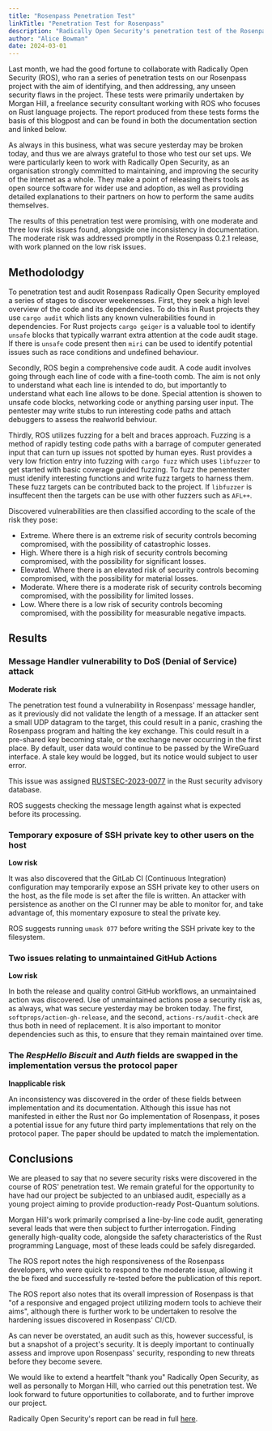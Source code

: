 ```yaml
---
title: "Rosenpass Penetration Test"
linkTitle: "Penetration Test for Rosenpass"
description: "Radically Open Security's penetration test of the Rosenpass project"
author: "Alice Bowman"
date: 2024-03-01
---
```


Last month, we had the good fortune to collaborate with Radically Open Security (ROS), who ran a series of penetration tests on our Rosenpass project with the aim of identifying, and then addressing, any unseen security flaws in the project. These tests were primarily undertaken by Morgan Hill, a freelance security consultant working with ROS who focuses on Rust language projects. The report produced from these tests forms the basis of this blogpost and can be found in both the documentation section and linked below.

As always in this business, what was secure yesterday may be broken today, and thus we are always grateful to those who test our set ups. We were particularly keen to work with Radically Open Security, as an organisation strongly committed to maintaining, and improving the security of the internet as a whole. They make a point of releasing theirs tools as open source software for wider use and adoption, as well as providing detailed explanations to their partners on how to perform the same audits themselves.

The results of this penetration test were promising, with one moderate and three low risk issues found, alongside one inconsistency in documentation. The moderate risk was addressed promptly in the Rosenpass 0.2.1 release, with work planned on the low risk issues.

## Methodolodgy
To penetration test and audit Rosenpass Radically Open Security employed a series of stages to discover weekenesses. First, they seek a high level overview of the code and its dependencies. To do this in Rust projects they use `cargo audit` which lists any known vulnerabilities found in dependencies. For Rust projects `cargo geiger` is a valuable tool to identify `unsafe` blocks that typically warrant extra attention at the code audit stage. If there is `unsafe` code present then `miri` can be used to identify potential issues such as race conditions and undefined behaviour.

Secondly, ROS begin a comprehensive code audit. A code audit involves going through each line of code with a fine-tooth comb. The aim is not only to understand what each line is intended to do, but importantly to understand what each line allows to be done. Special attention is showen to unsafe code blocks, networking code or anything parsing user input. The pentester may write stubs to run interesting code paths and attach debuggers to assess the realworld behviour.

Thirdly, ROS utilizes fuzzing for a belt and braces approach. Fuzzing is a method of rapidly testing code paths with a barrage of computer generated input that can turn up issues not spotted by human eyes. Rust provides a very low friction entry into fuzzing with `cargo fuzz` which uses `libfuzzer` to get started with basic coverage guided fuzzing. To fuzz the penentester must idenify interesting functions and write fuzz targets to harness them. These fuzz targets can be contributed back to the project. If `libfuzzer` is insuffecent then the targets can be use with other fuzzers such as `AFL++`.

Discovered vulnerabilities are then classified according to the scale of the risk they pose:

- Extreme. Where there is an extreme risk of security controls becoming compromised, with the possibility of catastrophic losses.
- High. Where there is a high risk of security controls becoming compromised, with the possibility for significant losses.
- Elevated. Where there is an elevated risk of security controls becoming compromised, with the possibility for material losses.
- Moderate. Where there is a moderate risk of security controls becoming compromised, with the possibility for limited losses.
- Low. Where there is a low risk of security controls becoming compromised, with the possibility for measurable negative impacts.

## Results

### Message Handler vulnerability to DoS (Denial of Service) attack
**Moderate risk**

The penetration test found a vulnerability in Rosenpass' message handler, as it previously did not validate the length of a message. If an attacker sent a small UDP datagram to the target, this could result in a panic, crashing the Rosenpass program and halting the key exchange. This could result in a pre-shared key becoming stale, or the exchange never occurring in the first place. By default, user data would continue to be passed by the WireGuard interface. A stale key would be logged, but its notice would subject to user error.

This issue was assigned [RUSTSEC-2023-0077](https://rustsec.org/advisories/RUSTSEC-2023-0077.html) in the Rust security advisory database.

ROS suggests checking the message length against what is expected before its processing.

### Temporary exposure of SSH private key to other users on the host
**Low risk**

It was also discovered that the GitLab CI (Continuous Integration) configuration may temporarily expose an SSH private key to other users on the host, as the file mode is set after the file is written. An attacker with persistence as another on the CI runner may be able to monitor for, and take advantage of, this momentary exposure to steal the private key.

ROS suggests running ```umask 077``` before writing the SSH private key to the filesystem. 

### Two issues relating to unmaintained GitHub Actions
**Low risk**

In both the release and quality control GitHub workflows, an unmaintained action was discovered. Use of unmaintained actions pose a security risk as, as always, what was secure yesterday may be broken today. The first, ```softprops/action-gh-release```, and the second, ```actions-rs/audit-check``` are thus both in need of replacement. It is also important to monitor dependencies such as this, to ensure that they remain maintained over time.

### The *RespHello Biscuit* and *Auth* fields are swapped in the implementation versus the protocol paper
**Inapplicable risk**

An inconsistency was discovered in the order of these fields between implementation and its documentation. Although this issue has not manifested in either the Rust nor Go implementation of Rosenpass, it poses a potential issue for any future third party implementations that rely on the protocol paper. The paper should be updated to match the implementation.

## Conclusions

We are pleased to say that no severe security risks were discovered in the course of ROS' penetration test. We remain grateful for the opportunity to have had our project be subjected to an unbiased audit, especially as a young project aiming to provide production-ready Post-Quantum solutions.

Morgan Hill's work primarily comprised a line-by-line code audit, generating several leads that were then subject to further interrogation. Finding generally high-quality code, alongside the safety characteristics of the Rust programming Language, most of these leads could be safely disregarded.

The ROS report notes the high responsiveness of the Rosenpass developers, who were quick to respond to the moderate issue, allowing it the be fixed and successfully re-tested before the publication of this report.

The ROS report also notes that its overall impression of Rosenpass is that "of a responsive and engaged project utilizing modern tools to achieve their aims", although there is further work to be undertaken to resolve the hardening issues discovered in Rosenpass' CI/CD. 

As can never be overstated, an audit such as this, however successful, is but a snapshot of a project's security. It is deeply important to continually assess and improve upon Rosenpass' security, responding to new threats before they become severe.

We would like to extend a heartfelt "thank you" Radically Open Security, as well as personally to Morgan Hill, who carried out this penetration test. We look forward to future opportunities to collaborate, and to further improve our project.

Radically Open Security's report can be read in full [here](https://rosenpass.eu/docs/pentest/).